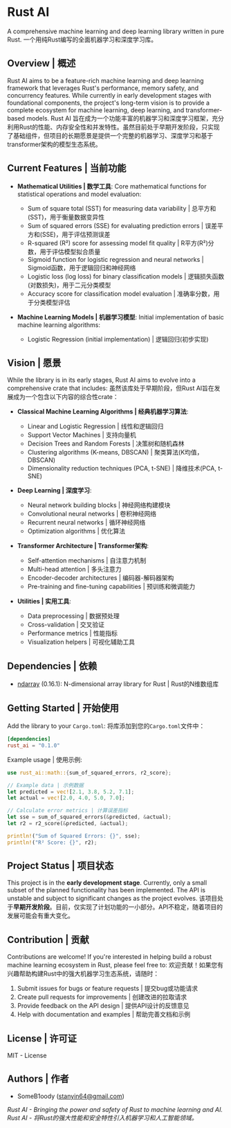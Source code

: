 # Rust AI
A comprehensive machine learning and deep learning library written in pure Rust.
一个用纯Rust编写的全面机器学习和深度学习库。
## Overview | 概述
Rust AI aims to be a feature-rich machine learning and deep learning framework that leverages Rust's performance, memory safety, and concurrency features. While currently in early development stages with foundational components, the project's long-term vision is to provide a complete ecosystem for machine learning, deep learning, and transformer-based models.
Rust AI 旨在成为一个功能丰富的机器学习和深度学习框架，充分利用Rust的性能、内存安全性和并发特性。虽然目前处于早期开发阶段，只实现了基础组件，但项目的长期愿景是提供一个完整的机器学习、深度学习和基于transformer架构的模型生态系统。
## Current Features | 当前功能
- **Mathematical Utilities | 数学工具**: Core mathematical functions for statistical operations and model evaluation:
    - Sum of square total (SST) for measuring data variability | 总平方和(SST)，用于衡量数据变异性
    - Sum of squared errors (SSE) for evaluating prediction errors | 误差平方和(SSE)，用于评估预测误差
    - R-squared (R²) score for assessing model fit quality | R平方(R²)分数，用于评估模型拟合质量
    - Sigmoid function for logistic regression and neural networks | Sigmoid函数，用于逻辑回归和神经网络
    - Logistic loss (log loss) for binary classification models | 逻辑损失函数(对数损失)，用于二元分类模型
    - Accuracy score for classification model evaluation | 准确率分数，用于分类模型评估

- **Machine Learning Models | 机器学习模型**: Initial implementation of basic machine learning algorithms:
    - Logistic Regression (initial implementation) | 逻辑回归(初步实现)

## Vision | 愿景
While the library is in its early stages, Rust AI aims to evolve into a comprehensive crate that includes:
虽然该库处于早期阶段，但Rust AI旨在发展成为一个包含以下内容的综合性crate：
- **Classical Machine Learning Algorithms | 经典机器学习算法**:
    - Linear and Logistic Regression | 线性和逻辑回归
    - Support Vector Machines | 支持向量机
    - Decision Trees and Random Forests | 决策树和随机森林
    - Clustering algorithms (K-means, DBSCAN) | 聚类算法(K均值，DBSCAN)
    - Dimensionality reduction techniques (PCA, t-SNE) | 降维技术(PCA, t-SNE)

- **Deep Learning | 深度学习**:
    - Neural network building blocks | 神经网络构建模块
    - Convolutional neural networks | 卷积神经网络
    - Recurrent neural networks | 循环神经网络
    - Optimization algorithms | 优化算法

- **Transformer Architecture | Transformer架构**:
    - Self-attention mechanisms | 自注意力机制
    - Multi-head attention | 多头注意力
    - Encoder-decoder architectures | 编码器-解码器架构
    - Pre-training and fine-tuning capabilities | 预训练和微调能力

- **Utilities | 实用工具**:
    - Data preprocessing | 数据预处理
    - Cross-validation | 交叉验证
    - Performance metrics | 性能指标
    - Visualization helpers | 可视化辅助工具

## Dependencies | 依赖
- [ndarray](https://crates.io/crates/ndarray) (0.16.1): N-dimensional array library for Rust | Rust的N维数组库

## Getting Started | 开始使用
Add the library to your `Cargo.toml`:
将库添加到您的`Cargo.toml`文件中：
``` toml
[dependencies]
rust_ai = "0.1.0"
```
Example usage | 使用示例:
``` rust
use rust_ai::math::{sum_of_squared_errors, r2_score};

// Example data | 示例数据
let predicted = vec![2.1, 3.8, 5.2, 7.1];
let actual = vec![2.0, 4.0, 5.0, 7.0];

// Calculate error metrics | 计算误差指标
let sse = sum_of_squared_errors(&predicted, &actual);
let r2 = r2_score(&predicted, &actual);

println!("Sum of Squared Errors: {}", sse);
println!("R² Score: {}", r2);
```
## Project Status | 项目状态
This project is in the **early development stage**. Currently, only a small subset of the planned functionality has been implemented. The API is unstable and subject to significant changes as the project evolves.
该项目处于**早期开发阶段**。目前，仅实现了计划功能的一小部分。API不稳定，随着项目的发展可能会有重大变化。
## Contribution | 贡献
Contributions are welcome! If you're interested in helping build a robust machine learning ecosystem in Rust, please feel free to:
欢迎贡献！如果您有兴趣帮助构建Rust中的强大机器学习生态系统，请随时：
1. Submit issues for bugs or feature requests | 提交bug或功能请求
2. Create pull requests for improvements | 创建改进的拉取请求
3. Provide feedback on the API design | 提供API设计的反馈意见
4. Help with documentation and examples | 帮助完善文档和示例

## License | 许可证
MIT - License
## Authors | 作者
- SomeB1oody (stanyin64@gmail.com)

_Rust AI - Bringing the power and safety of Rust to machine learning and AI._
_Rust AI - 将Rust的强大性能和安全特性引入机器学习和人工智能领域。_

